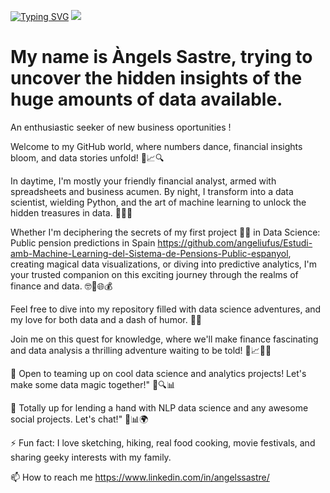 
[![Typing SVG](https://readme-typing-svg.demolab.com?font=Fira+Code&pause=1000&random=false&width=435&lines=%F0%9F%8E%89%F0%9F%93%88+Hello+Data+Explorers!+%F0%9F%93%8A%F0%9F%8C%9F)](https://git.io/typing-svg)
![](https://komarev.com/ghpvc/?username=angeliufus&color=blueviolet)

# My name is Àngels Sastre, trying to uncover the hidden insights of the huge amounts of data available. 
An enthusiastic seeker of new business oportunities !

Welcome to my GitHub world, where numbers dance, financial insights bloom, and data stories unfold! 🚀📈🔍

In daytime, I'm mostly your friendly financial analyst, armed with spreadsheets and business acumen. By night, I transform into a data scientist, wielding Python, and the art of machine learning to unlock the hidden treasures in data. 🌙🔢💼

Whether I'm deciphering the secrets of my first project 👨‍💻 in Data Science: Public pension predictions in Spain https://github.com/angeliufus/Estudi-amb-Machine-Learning-del-Sistema-de-Pensions-Public-espanyol, creating magical data visualizations, or diving into predictive analytics, I'm your trusted companion on this exciting journey through the realms of finance and data. 🤓🌟🌐💰

Feel free to dive into my repository filled with data science adventures, and my love for both data and a dash of humor. 🚀🤓

Join me on this quest for knowledge, where we'll make finance fascinating and data analysis a thrilling adventure waiting to be told! 🌌📈🌟🚀

👯 Open to teaming up on cool data science and analytics projects! Let's make some data magic together!" 🤝🔍📊

🤝 Totally up for lending a hand with NLP data science and any awesome social projects. Let's chat!" 🤗📊🌍

⚡ Fun fact: I love sketching, hiking, real food cooking, movie festivals, and sharing geeky interests with my family.

📫 How to reach me https://www.linkedin.com/in/angelssastre/

